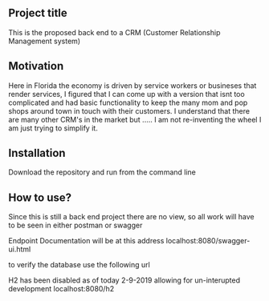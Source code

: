 ## Project title
This is the proposed back end to a CRM (Customer Relationship Management system) 


## Motivation
Here in Florida the economy is driven by service workers or busineses that render services, I figured that I can come up with a version that isnt too complicated and had basic functionality to keep the many mom and pop shops around town in touch with their customers. I understand that there are many other CRM's in the market but ..... I am not re-inventing the wheel I am just trying to simplify it.



## Installation

Download the repository and run from the command line


## How to use?

Since this is still a back end project there are no view, so all work  will have to be seen in either postman or swagger

Endpoint Documentation will be at this address
localhost:8080/swagger-ui.html

to verify the database use the following url

H2 has been disabled as of today 2-9-2019 allowing for un-interupted development
localhost:8080/h2
